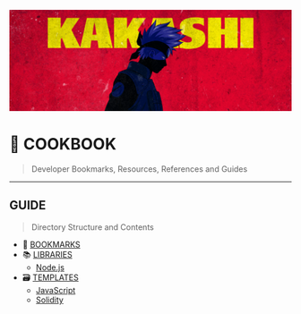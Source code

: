 ![0xKakashi](./banner.png)

# 📔 COOKBOOK

> Developer Bookmarks, Resources, References and Guides

---

## GUIDE

> Directory Structure and Contents

* 🔖 [BOOKMARKS](./BOOKMARKS.md)
* 📚 [LIBRARIES](./lib/README.md)
  * [Node.js](./lib/NODE.md)
* 🗃  [TEMPLATES](./tmp/README.md)
  * [JavaScript](./tmp/JAVASCRIPT.md)
  * [Solidity](./tmp/SOLIDITY.md)
